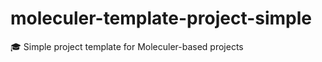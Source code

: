 # moleculer-template-project-simple
:mortar_board: Simple project template for Moleculer-based projects
